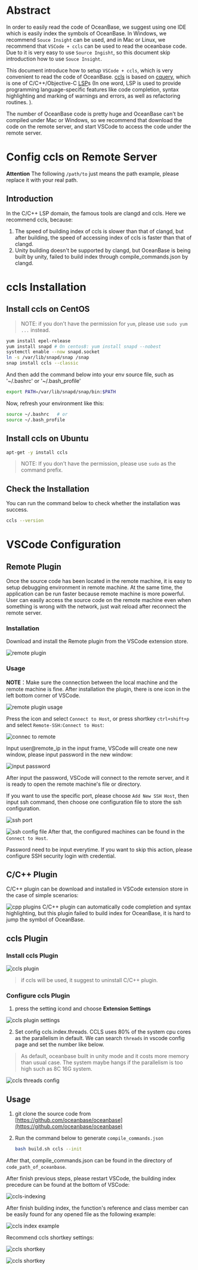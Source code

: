 # Abstract

In order to easily read the code of OceanBase, we suggest using one IDE which is easily index the symbols of OceanBase. In Windows, we recommend `Souce Insight` can be used, and in Mac or Linux, we recommend that `VSCode + ccls` can be used to read the oceanbase code. Due to it is very easy to use `Source Ingisht`, so this document skip introduction how to use `Souce Insight`.

This document introduce how to setup `VSCode + ccls`, which is very convenient to read the code of OceanBase. [ccls](https://github.com/MaskRay/ccls) is based on [cquery](https://github.com/jacobdufault/cquery), which is one of C/C++/Objective-C  [LSP](https://en.wikipedia.org/wiki/Language_Server_Protocol)s (In one word, LSP is used to provide programming language-specific features like code completion, syntax highlighting and marking of warnings and errors, as well as refactoring routines. ).

The number of OceanBase code is pretty huge and OceanBase can't be compiled under Mac or Windows, so we recommend that download the code on the remote server, and start VSCode to access the code under the remote server. 

# Config ccls on Remote Server

**Attention**
The following `/path/to` just means the path example, please replace it with your real path. 

## Introduction

In the C/C++ LSP domain, the famous tools are clangd and ccls. Here we recommend ccls, because:

1. The speed of building index of ccls is slower than that of clangd, but after building, the speed of accessing index of ccls is faster than that of clangd. 
2. Unity building doesn't be supported by clangd, but OceanBase is being built by unity, failed to build index through compile_commands.json by clangd. 

# ccls Installation

## Install ccls on CentOS

> NOTE: if you don't have the permission for `yum`, please use `sudo yum ...` instead.

```bash
yum install epel-release
yum install snapd # On centos8: yum install snapd --nobest 
systemctl enable --now snapd.socket
ln -s /var/lib/snapd/snap /snap
snap install ccls --classic
```

And then add the command below into your env source file, such as '~/.bashrc' or '~/.bash_profile'

```bash
export PATH=/var/lib/snapd/snap/bin:$PATH
```

Now, refresh your environment like this:

```bash
source ~/.bashrc   # or
source ~/.bash_profile
```

## Install ccls on Ubuntu

```bash
apt-get -y install ccls
```

> NOTE: If you don't have the permission, please use `sudo` as the command prefix.

## Check the Installation

You can run the command below to check whether the installation was success.

```bash
ccls --version
```

# VSCode Configuration

## Remote Plugin

Once the source code has been located in the remote machine, it is easy to setup debugging environment in remote machine. At the same time, the application can be run faster because remote machine is more powerful.  User can easily access the source code on the remote machine even when something is wrong with the network, just wait reload after reconnect the remote server. 

### Installation

Download and install the Remote plugin from the VSCode extension store.

![remote plugin](images/ide-settings-remote-plugin.png)

### Usage

**NOTE**：Make sure the connection between the local machine and the remote machine is fine. 
After installation the plugin, there is one icon in the left bottom corner of VSCode. 

![remote plugin usage](images/ide-settings-remote-plugin-usage.png)

Press the icon and select `Connect to Host`, or press shortkey `ctrl+shift+p` and select `Remote-SSH:Connect to Host`:

![connec to remote ](images/ide-settings-connect-to-remote-server.png)

Input user@remote_ip in the input frame, VSCode will create one new window, please input password in the new window:

![input password](images/ide-settings-input-password.png)

After input the password, VSCode will connect to the remote server, and it is ready to open the remote machine's file or directory. 

If you want to use the specific port, please choose `Add New SSH Host`, then input ssh command, then choose one configuration file to store the ssh configuration. 

![ssh port](images/ide-settings-use-different-ssh-port.png)

![ssh config file](images/ide-settings-choose-ssh-config.png)
After that, the configured machines can be found in the `Connect to Host`. 

Password need to be input everytime. If you want to skip this action, please configure SSH security login with credential. 

## C/C++ Plugin

C/C++ plugin can be download and installed in VSCode extension store in the case of simple scenarios:

![cpp plugins](images/ide-settings-cpp-plugins.png)
C/C++ plugin can automatically code completion and syntax highlighting, but this plugin failed to build index for OceanBase, it is hard to jump the symbol of OceanBase. 

## ccls Plugin

### Install ccls Plugin

![ccls plugin](images/ide-settings-ccls-plugin.png)

> if ccls will be used, it suggest to uninstall C/C++ plugin. 

### Configure ccls Plugin

1. press the setting icond and choose **Extension Settings**

![ccls plugin settings](images/ide-settings-ccls-plugin-settings.png)

2. Set config ccls.index.threads. CCLS uses 80% of the system cpu cores as the parallelism in default. We can search `threads` in vscode config page and set the number like below.

> As default, oceanbase built in unity mode and it costs more memory than usual case. The system maybe hangs if the parallelism is too high such as 8C 16G system.

![ccls threads config](images/ide-settings-ccls-threads-config.png)

## Usage

1. git clone the source code from [https://github.com/oceanbase/oceanbase](https://github.com/oceanbase/oceanbase)
2. Run the command below to generate `compile_commands.json`
   
   ```bash
   bash build.sh ccls --init
   ```

After that, compile_commands.json can be found in the directory of `code_path_of_oceanbase`.

After finish previous steps, please restart VSCode, the building index precedure can be found at the bottom of VSCode:

![ccls-indexing](images/ide-settings-ccls-indexing.png)

After finish building index, the function's reference and class member can be easily found for any opened file as the following example:

![ccls index example](images/ide-settings-ccls-index-example.png)

Recommend ccls shortkey settings:

![ccls shortkey](images/ide-settings-ccls-keyboard-settings.png)

![ccls shortkey](images/ide-settings-ccls-keyboard-settings2.png)
